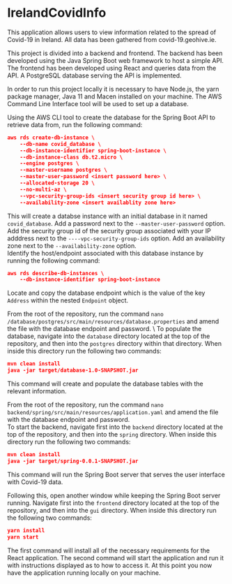 
# IrelandCovidInfo

This application allows users to view information related to the spread of Covid-19 in Ireland. All data has been gathered from covid-19.geohive.ie.

This project is divided into a backend and frontend. The backend has been developed using the Java Spring Boot web framework to host a simple API. The frontend has been developed using React and queries data from the API. A PostgreSQL database serving the API is implemented.

In order to run this project locally it is necessary to have Node.js, the yarn package manager, Java 11 and Macen installed on your machine. The AWS Command Line Interface tool will be used to set up a database.

Using the AWS CLI tool to create the database for the Spring Boot API to retrieve data from, run the following command:
```json
aws rds create-db-instance \
    --db-name covid_database \
    --db-instance-identifier spring-boot-instance \
    --db-instance-class db.t2.micro \
    --engine postgres \
    --master-username postgres \
    --master-user-password <insert password here> \
    --allocated-storage 20 \
    --no-multi-az \
    --vpc-security-group-ids <insert security group id here> \
    --availability-zone <insert availablity zone here>
```
This will create a databse instance with an initial database in it named ```covid_database```. Add a password next to the ```--master-user-password``` option. Add the security group id of the security group associated with your IP adddress next to the ```----vpc-security-group-ids``` option. Add an availability zone next to the ```--availability-zone``` option. \
Identify the host/endpoint associated with this database instance by running the following command:
```json
aws rds describe-db-instances \
    --db-instance-identifier spring-boot-instance
```
Locate and copy the database endpoint which is the value of the key ```Address``` within the nested ```Endpoint``` object.

From the root of the repository, run the command ```nano /database/postgres/src/main/resources/database.properties``` and amend the file with the database endpoint and password. \ 
To populate the database, navigate into the ```database``` directory located at the top of the repository, and then into the ```postgres``` directory within that directory. When inside this directory run the following two commands:
```json
mvn clean install
java -jar target/database-1.0-SNAPSHOT.jar
```
This command will create and populate the database tables with the relevant information.

From the root of the repository, run the command ```nano backend/spring/src/main/resources/application.yaml``` and amend the file with the database endpoint and password. \
To start the backend, navigate first into the ```backend``` directory located at the top of the repository, and then into the ```spring``` directory. When inside this directory run the following two commands:
```json
mvn clean install
java -jar target/spring-0.0.1-SNAPSHOT.jar
```
This command will run the Spring Boot server that serves the user interface with Covid-19 data.

Following this, open another window while keeping the Spring Boot server running. Navigate first into the ```frontend``` directory located at the top of the repository, and then into the ```gui``` directory. When inside this directory run the following two commands:
```json
yarn install
yarn start
```
The first command will install all of the necessary requirements for the React application. The second command will start the application and run it with instructions displayed as to how to access it. At this point you now have the application running locally on your machine.
